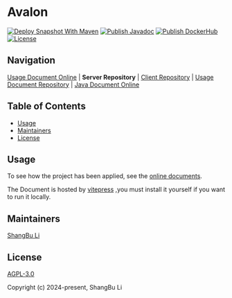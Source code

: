 Avalon
========================================================================

[![Deploy Snapshot With Maven](https://github.com/lishangbu/avalon/actions/workflows/deploy-snapshot.yml/badge.svg)](https://github.com/lishangbu/avalon/actions/workflows/deploy-snapshot.yml)
[![Publish Javadoc](https://github.com/lishangbu/avalon/actions/workflows/publish-javadoc.yml/badge.svg)](https://github.com/lishangbu/avalon/actions/workflows/publish-javadoc.yml)
[![Publish DockerHub](https://github.com/lishangbu/avalon/actions/workflows/publish-dockerhub.yml/badge.svg)](https://github.com/lishangbu/avalon/actions/workflows/publish-dockerhub.yml)
[![License](https://img.shields.io/github/license/lishangbu/avalon)](https://github.com/lishangbu/avalon/blob/main/LICENSE)

## Navigation

[Usage Document Online][1] | **Server Repository** | [Client Repository][2] | [Usage Document Repository][3] | [Java Document Online][4]

[1]: http://lishangbu.github.io/avalon-doc
[2]: https://github.com/lishangbu/avalon-ui
[3]: https://github.com/lishangbu/avalon-doc
[4]: https://lishangbu.github.io/avalon-site/javadoc-api

## Table of Contents

- [Usage](#usage)
- [Maintainers](#maintainers)
- [License](#license)

## Usage

To see how the project has been applied, see the [online documents](https://lishangbu.github.io/avalon-doc).

The Document is hosted by [vitepress](https://vitepress.dev) ,you must install it yourself if you want to run it locally.

## Maintainers

[ShangBu Li](https://github.com/lishangbu)

## License

[AGPL-3.0](https://opensource.org/license/agpl-v3)

Copyright (c) 2024-present, ShangBu Li
